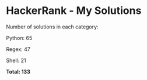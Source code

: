 # HackerRank - My Solutions

Number of solutions in each category:

Python: 65

Regex: 47

Shell: 21

**Total: 133**

